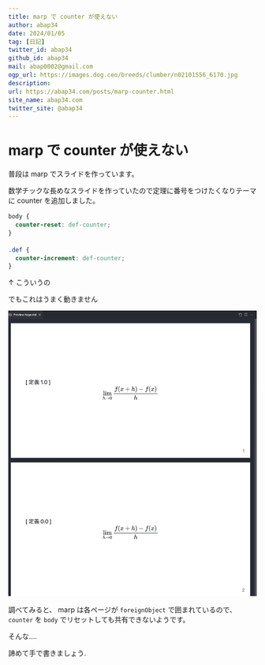 ```yaml
---
title: marp で counter が使えない
author: abap34
date: 2024/01/05
tag: [日記]
twitter_id: abap34
github_id: abap34
mail: abap0002@gmail.com
ogp_url: https://images.dog.ceo/breeds/clumber/n02101556_6170.jpg
description: 
url: https://abap34.com/posts/marp-counter.html
site_name: abap34.com
twitter_site: @abap34
---
```


# marp で counter が使えない

普段は marp でスライドを作っています。

数学チックな長めなスライドを作っていたので定理に番号をつけたくなりテーマに counter を追加しました。

```css
body {
  counter-reset: def-counter;
}

.def {
  counter-increment: def-counter;
}
```


↑ こういうの

でもこれはうまく動きません

![](marp-counter/img.png)

調べてみると、 marp は各ページが `foreignObject` で囲まれているので、 `counter` を `body` でリセットしても共有できないようです。

そんな....


諦めて手で書きましょう.









